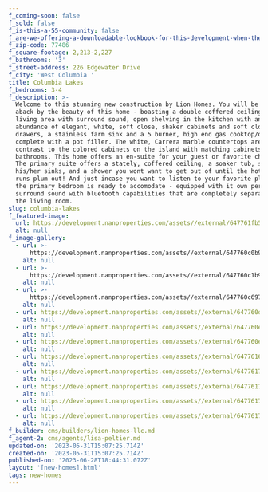 ```yaml
---
f_coming-soon: false
f_sold: false
f_is-this-a-55-community: false
f_are-we-offering-a-downloadable-lookbook-for-this-development-when-they-submit-their-contact-info: false
f_zip-code: 77486
f_square-footage: 2,213-2,227
f_bathrooms: '3'
f_street-address: 226 Edgewater Drive
f_city: 'West Columbia '
title: Columbia Lakes
f_bedrooms: 3-4
f_description: >-
  Welcome to this stunning new construction by Lion Homes. You will be taken
  aback by the beauty of this home - boasting a double coffered ceiling in the
  living area with surround sound, open shelving in the kitchen with an
  abundance of elegant, white, soft close, shaker cabinets and soft close
  drawers, a stainless farm sink and a 5 burner, high end gas cooktop/oven
  complete with a pot filler. The white, Carrera marble countertops are a smart
  contrast to the colored cabinets on the island with matching cabinets in the
  bathrooms. This home offers an en-suite for your guest or favorite child ;).
  The primary suite offers a stately, coffered ceiling, a soaker tub, separate
  his/her sinks, and a shower you wont want to get out of until the hot water
  runs plum out! And just incase you want to listen to your favorite playlist,
  the primary bedroom is ready to accomodate - equipped with it own personal
  surround sound with bluetooth capabilities that are completely separate from
  the living room.
slug: columbia-lakes
f_featured-image:
  url: https://development.nanproperties.com/assets//external/647761fb55a3d4b07ea12ddf_20230525_113048.jpg
  alt: null
f_image-gallery:
  - url: >-
      https://development.nanproperties.com/assets//external/647760c0b9f801c00694cc50_wood20haven20front20elevation201.jpeg
    alt: null
  - url: >-
      https://development.nanproperties.com/assets//external/647760c1b9f801c00694cd3c_forest20park20front20elevation201.jpeg
    alt: null
  - url: >-
      https://development.nanproperties.com/assets//external/647760c697de084490b581a1_twin20lakes20front20elevation201.jpeg
    alt: null
  - url: https://development.nanproperties.com/assets//external/647760df2eb31d24269bb6b1_twin20lakes20kitchen1201.jpeg
    alt: null
  - url: https://development.nanproperties.com/assets//external/647760e090c737ffc08fa03d_forest20park20living202.jpeg
    alt: null
  - url: https://development.nanproperties.com/assets//external/647760e25c2ebb56952d658d_twin20lakes20primary202.jpeg
    alt: null
  - url: https://development.nanproperties.com/assets//external/6477616f18b61b6680376fca_amherst20primary20bath201.jpeg
    alt: null
  - url: https://development.nanproperties.com/assets//external/6477617065a05339717b28d2_wood20haven20living201.jpeg
    alt: null
  - url: https://development.nanproperties.com/assets//external/64776172e50338da899d5fdb_amherst20primary201.jpeg
    alt: null
  - url: https://development.nanproperties.com/assets//external/6477617384cdc76ff229897a_amherst20living201.jpeg
    alt: null
  - url: https://development.nanproperties.com/assets//external/64776174e50338da899d6184_edgewater20living201.jpeg
    alt: null
f_builder: cms/builders/lion-homes-llc.md
f_agent-2: cms/agents/lisa-peltier.md
updated-on: '2023-05-31T15:07:25.714Z'
created-on: '2023-05-31T15:07:25.714Z'
published-on: '2023-06-28T18:44:31.072Z'
layout: '[new-homes].html'
tags: new-homes
---
```



